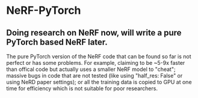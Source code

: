 # NeRF-PyTorch

## Doing research on NeRF now, will write a pure PyTorch based NeRF later.
The pure PyTorch version of the NeRF code that can be found so far is not perfect or has some problems. For example, claiming to be ~5-9x faster than offical code but actually uses a smaller NeRF model to "cheat"; massive bugs in code that are not tested (like using "half_res: False" or using NeRD paper settings); or all the training data is copied to GPU at one time for efficiency which is not suitable for poor researchers.
